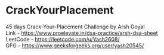 # CrackYourPlacement

45 days Crack-Your-Placement Challenge by Arsh Goyal <br>
Link - https://www.proelevate.in/dsa-practice/arsh-dsa-sheet <br>
LeetCode - https://leetcode.com/u/Yash2608/ <br>
GFG - https://www.geeksforgeeks.org/user/yash20545/ <br>
